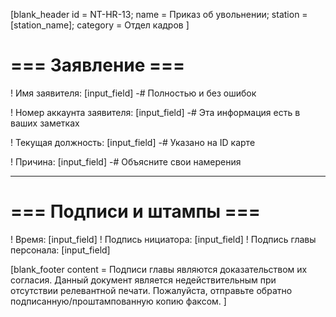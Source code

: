 [blank_header
id = NT-HR-13;
name = Приказ об увольнении;
station = [station_name];
category = Отдел кадров
]

# === Заявление ===

! Имя заявителя: [input_field]
-# Полностью и без ошибок

! Номер аккаунта заявителя: [input_field]
-# Эта информация есть в ваших заметках

! Текущая должность: [input_field]
-# Указано на ID карте

! Причина: [input_field]
-# Объясните свои намерения

---

# === Подписи и штампы ===

! Время: [input_field]
! Подпись нициатора: [input_field]
! Подпись главы персонала: [input_field]

[blank_footer
content = Подписи главы являются доказательством их согласия.
Данный документ является недействительным при отсутствии релевантной печати.
Пожалуйста, отправьте обратно подписанную/проштампованную копию факсом.
]
